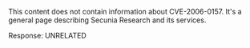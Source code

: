 This content does not contain information about CVE-2006-0157. It's a general page describing Secunia Research and its services.

Response: UNRELATED